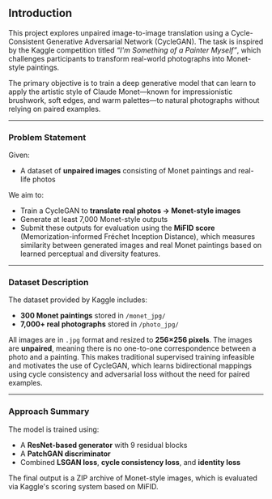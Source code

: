 ## Introduction

This project explores unpaired image-to-image translation using a Cycle-Consistent Generative Adversarial Network (CycleGAN). The task is inspired by the Kaggle competition titled *“I'm Something of a Painter Myself”*, which challenges participants to transform real-world photographs into Monet-style paintings.

The primary objective is to train a deep generative model that can learn to apply the artistic style of Claude Monet—known for impressionistic brushwork, soft edges, and warm palettes—to natural photographs without relying on paired examples.

---

### Problem Statement

Given:
- A dataset of **unpaired images** consisting of Monet paintings and real-life photos

We aim to:
- Train a CycleGAN to **translate real photos → Monet-style images**
- Generate at least 7,000 Monet-style outputs
- Submit these outputs for evaluation using the **MiFID score** (Memorization-informed Fréchet Inception Distance), which measures similarity between generated images and real Monet paintings based on learned perceptual and diversity features.

---

### Dataset Description

The dataset provided by Kaggle includes:

- **300 Monet paintings** stored in `/monet_jpg/`
- **7,000+ real photographs** stored in `/photo_jpg/`

All images are in `.jpg` format and resized to **256×256 pixels**. The images are **unpaired**, meaning there is no one-to-one correspondence between a photo and a painting. This makes traditional supervised training infeasible and motivates the use of CycleGAN, which learns bidirectional mappings using cycle consistency and adversarial loss without the need for paired examples.

---

### Approach Summary

The model is trained using:
- A **ResNet-based generator** with 9 residual blocks
- A **PatchGAN discriminator**
- Combined **LSGAN loss**, **cycle consistency loss**, and **identity loss**

The final output is a ZIP archive of Monet-style images, which is evaluated via Kaggle's scoring system based on MiFID.
